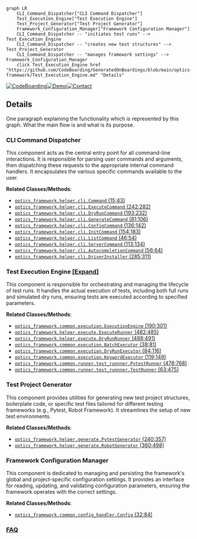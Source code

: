 ```mermaid
graph LR
    CLI_Command_Dispatcher["CLI Command Dispatcher"]
    Test_Execution_Engine["Test Execution Engine"]
    Test_Project_Generator["Test Project Generator"]
    Framework_Configuration_Manager["Framework Configuration Manager"]
    CLI_Command_Dispatcher -- "initiates test runs" --> Test_Execution_Engine
    CLI_Command_Dispatcher -- "creates new test structures" --> Test_Project_Generator
    CLI_Command_Dispatcher -- "manages framework settings" --> Framework_Configuration_Manager
    click Test_Execution_Engine href "https://github.com/CodeBoarding/GeneratedOnBoardings/blob/main/optics-framework/Test_Execution_Engine.md" "Details"
```

[![CodeBoarding](https://img.shields.io/badge/Generated%20by-CodeBoarding-9cf?style=flat-square)](https://github.com/CodeBoarding/CodeBoarding)[![Demo](https://img.shields.io/badge/Try%20our-Demo-blue?style=flat-square)](https://www.codeboarding.org/demo)[![Contact](https://img.shields.io/badge/Contact%20us%20-%20contact@codeboarding.org-lightgrey?style=flat-square)](mailto:contact@codeboarding.org)

## Details

One paragraph explaining the functionality which is represented by this graph. What the main flow is and what is its purpose.

### CLI Command Dispatcher
This component acts as the central entry point for all command-line interactions. It is responsible for parsing user commands and arguments, then dispatching these requests to the appropriate internal command handlers. It encapsulates the various specific commands available to the user.


**Related Classes/Methods**:

- <a href="https://github.com/mozarkai/optics-framework/blob/main/optics_framework/helper/cli.py#L15-L43" target="_blank" rel="noopener noreferrer">`optics_framework.helper.cli.Command` (15:43)</a>
- <a href="https://github.com/mozarkai/optics-framework/blob/main/optics_framework/helper/cli.py#L242-L282" target="_blank" rel="noopener noreferrer">`optics_framework.helper.cli.ExecuteCommand` (242:282)</a>
- <a href="https://github.com/mozarkai/optics-framework/blob/main/optics_framework/helper/cli.py#L193-L232" target="_blank" rel="noopener noreferrer">`optics_framework.helper.cli.DryRunCommand` (193:232)</a>
- <a href="https://github.com/mozarkai/optics-framework/blob/main/optics_framework/helper/cli.py#L81-L106" target="_blank" rel="noopener noreferrer">`optics_framework.helper.cli.GenerateCommand` (81:106)</a>
- <a href="https://github.com/mozarkai/optics-framework/blob/main/optics_framework/helper/cli.py#L136-L142" target="_blank" rel="noopener noreferrer">`optics_framework.helper.cli.ConfigCommand` (136:142)</a>
- <a href="https://github.com/mozarkai/optics-framework/blob/main/optics_framework/helper/cli.py#L154-L183" target="_blank" rel="noopener noreferrer">`optics_framework.helper.cli.InitCommand` (154:183)</a>
- <a href="https://github.com/mozarkai/optics-framework/blob/main/optics_framework/helper/cli.py#L46-L54" target="_blank" rel="noopener noreferrer">`optics_framework.helper.cli.ListCommand` (46:54)</a>
- <a href="https://github.com/mozarkai/optics-framework/blob/main/optics_framework/helper/cli.py#L113-L134" target="_blank" rel="noopener noreferrer">`optics_framework.helper.cli.ServerCommand` (113:134)</a>
- <a href="https://github.com/mozarkai/optics-framework/blob/main/optics_framework/helper/cli.py#L56-L64" target="_blank" rel="noopener noreferrer">`optics_framework.helper.cli.AutocompletionCommand` (56:64)</a>
- <a href="https://github.com/mozarkai/optics-framework/blob/main/optics_framework/helper/cli.py#L285-L311" target="_blank" rel="noopener noreferrer">`optics_framework.helper.cli.DriverInstaller` (285:311)</a>


### Test Execution Engine [[Expand]](./Test_Execution_Engine.md)
This component is responsible for orchestrating and managing the lifecycle of test runs. It handles the actual execution of tests, including both full runs and simulated dry runs, ensuring tests are executed according to specified parameters.


**Related Classes/Methods**:

- <a href="https://github.com/mozarkai/optics-framework/blob/main/optics_framework/common/execution.py#L190-L301" target="_blank" rel="noopener noreferrer">`optics_framework.common.execution.ExecutionEngine` (190:301)</a>
- <a href="https://github.com/mozarkai/optics-framework/blob/main/optics_framework/helper/execute.py#L482-L485" target="_blank" rel="noopener noreferrer">`optics_framework.helper.execute.ExecuteRunner` (482:485)</a>
- <a href="https://github.com/mozarkai/optics-framework/blob/main/optics_framework/helper/execute.py#L488-L491" target="_blank" rel="noopener noreferrer">`optics_framework.helper.execute.DryRunRunner` (488:491)</a>
- <a href="https://github.com/mozarkai/optics-framework/blob/main/optics_framework/common/execution.py#L38-L81" target="_blank" rel="noopener noreferrer">`optics_framework.common.execution.BatchExecutor` (38:81)</a>
- <a href="https://github.com/mozarkai/optics-framework/blob/main/optics_framework/common/execution.py#L84-L116" target="_blank" rel="noopener noreferrer">`optics_framework.common.execution.DryRunExecutor` (84:116)</a>
- <a href="https://github.com/mozarkai/optics-framework/blob/main/optics_framework/common/execution.py#L119-L149" target="_blank" rel="noopener noreferrer">`optics_framework.common.execution.KeywordExecutor` (119:149)</a>
- <a href="https://github.com/mozarkai/optics-framework/blob/main/optics_framework/common/runner/test_runnner.py#L478-L768" target="_blank" rel="noopener noreferrer">`optics_framework.common.runner.test_runnner.PytestRunner` (478:768)</a>
- <a href="https://github.com/mozarkai/optics-framework/blob/main/optics_framework/common/runner/test_runnner.py#L63-L475" target="_blank" rel="noopener noreferrer">`optics_framework.common.runner.test_runnner.TestRunner` (63:475)</a>


### Test Project Generator
This component provides utilities for generating new test project structures, boilerplate code, or specific test files tailored for different testing frameworks (e.g., Pytest, Robot Framework). It streamlines the setup of new test environments.


**Related Classes/Methods**:

- <a href="https://github.com/mozarkai/optics-framework/blob/main/optics_framework/helper/generate.py#L240-L357" target="_blank" rel="noopener noreferrer">`optics_framework.helper.generate.PytestGenerator` (240:357)</a>
- <a href="https://github.com/mozarkai/optics-framework/blob/main/optics_framework/helper/generate.py#L360-L498" target="_blank" rel="noopener noreferrer">`optics_framework.helper.generate.RobotGenerator` (360:498)</a>


### Framework Configuration Manager
This component is dedicated to managing and persisting the framework's global and project-specific configuration settings. It provides an interface for reading, updating, and validating configuration parameters, ensuring the framework operates with the correct settings.


**Related Classes/Methods**:

- <a href="https://github.com/mozarkai/optics-framework/blob/main/optics_framework/common/config_handler.py#L32-L84" target="_blank" rel="noopener noreferrer">`optics_framework.common.config_handler.Config` (32:84)</a>




### [FAQ](https://github.com/CodeBoarding/GeneratedOnBoardings/tree/main?tab=readme-ov-file#faq)